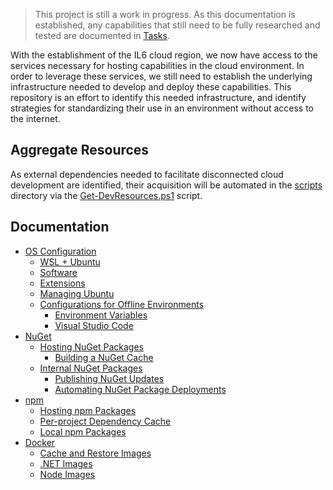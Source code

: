 > This project is still a work in progress. As this documentation is established, any capabilities that still need to be fully researched and tested are documented in [Tasks](./tasks.md).

With the establishment of the IL6 cloud region, we now have access to the services necessary for hosting capabilities in the cloud environment. In order to leverage these services, we still need to establish the underlying infrastructure needed to develop and deploy these capabilities. This repository is an effort to identify this needed infrastructure, and identify strategies for standardizing their use in an environment without access to the internet.

## Aggregate Resources

As external dependencies needed to facilitate disconnected cloud development are identified, their acquisition will be automated in the [scripts](./scripts/) directory via the [Get-DevResources.ps1](./scripts/Get-DevResources.ps1) script.

## Documentation

* [OS Configuration](./docs/os-configuration.md)
    * [WSL + Ubuntu](./docs/os-configuration.md#wsl--ubuntu)
    * [Software](./docs/os-configuration.md#software)
    * [Extensions](./docs/os-configuration.md#extensions)
    * [Managing Ubuntu](./docs/os-configuration.md#managing-ubuntu)
    * [Configurations for Offline Environments](./docs/os-configuration.md#configurations-for-offline-environments)
        * [Environment Variables](./docs/os-configuration.md#environment-variables)
        * [Visual Studio Code](./docs/os-configuration.md#visual-studio-code)
* [NuGet](./docs/nuget.md)
    * [Hosting NuGet Packages](./docs/nuget.md#hosting-nuget-packages)
        * [Building a NuGet Cache](./docs/nuget.md#building-a-nuget-cache)
    * [Internal NuGet Packages](./docs/nuget.md#internal-nuget-packages)
        * [Publishing NuGet Updates](./docs/nuget.md#publishing-nuget-updates)
        * [Automating NuGet Package Deployments](./docs/nuget.md#automating-nuget-package-deployments)
* [npm](./docs/npm.md)
    * [Hosting npm Packages](./docs/npm.md#hosting-npm-packages)
    * [Per-project Dependency Cache](./docs/npm.md#per-project-dependency-cache)
    * [Local npm Packages](./docs/npm.md#local-npm-packages)
* [Docker](./docs/docker.md)
    * [Cache and Restore Images](./docs/docker.md#cache-and-restore-images)
    * [.NET Images](./docs/docker.md#net-images)
    * [Node Images](./docs/docker.md#node-images)